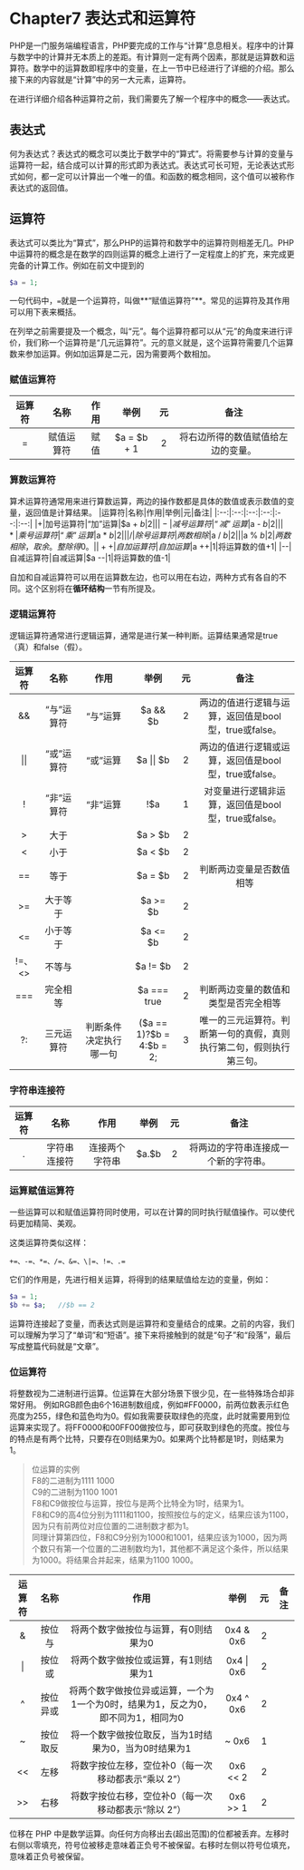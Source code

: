 # Chapter7 表达式和运算符
PHP是一门服务端编程语言，PHP要完成的工作与“计算”息息相关。程序中的计算与数学中的计算并无本质上的差距。有计算则一定有两个因素，那就是运算数和运算符。数学中的运算数即程序中的变量，在上一节中已经进行了详细的介绍。那么接下来的内容就是“计算”中的另一大元素，运算符。

在进行详细介绍各种运算符之前，我们需要先了解一个程序中的概念——表达式。
## 表达式
何为表达式？表达式的概念可以类比于数学中的“算式”。将需要参与计算的变量与运算符一起，结合成可以计算的形式即为表达式。表达式可长可短，无论表达式形式如何，都一定可以计算出一个唯一的值。和函数的概念相同，这个值可以被称作表达式的返回值。
## 运算符
表达式可以类比为“算式”，那么PHP的运算符和数学中的运算符则相差无几。PHP中运算符的概念是在数学的四则运算的概念上进行了一定程度上的扩充，来完成更完备的计算工作。例如在前文中提到的

```PHP
$a = 1;
```

一句代码中，`=`就是一个运算符，叫做**“赋值运算符”**。常见的运算符及其作用可以用下表来概括。

在列举之前需要提及一个概念，叫“元”。每个运算符都可以从“元”的角度来进行评价，我们称一个运算符是“几元运算符”。元的意义就是，这个运算符需要几个运算数来参加运算。例如加运算是二元，因为需要两个数相加。

### 赋值运算符
|运算符|名称|作用|举例|元|备注|
|:--:|:--:|:--:|:--:|:--:|:--:|
|=|赋值运算符|赋值|$a = $b + 1|2|将右边所得的数值赋值给左边的变量。|

### 算数运算符
算术运算符通常用来进行算数运算，两边的操作数都是具体的数值或表示数值的变量，返回值是计算结果。
|运算符|名称|作用|举例|元|备注|
|:--:|:--:|:--:|:--:|:--:|:--:|
|+|加号运算符|“加”运算|$a + $b|2||
|-|减号运算符|“减”运算|$a - $b|2||
|* |乘号运算符|“乘”运算|$a * $b|2||
|/|除号运算符|两数相除|$a / $b|2||
|%|取模运算符|求余运算|$a % $b|2|两数相除，取余。整除得0。|
|++|自加运算符|自加运算|$a ++|1|将运算数的值+1|
|--|自减运算符|自减运算|$a --|1|将运算数的值-1|

自加和自减运算符可以用在运算数左边，也可以用在右边，两种方式有各自的不同。这个区别将在**循环结构**一节有所提及。


### 逻辑运算符
逻辑运算符通常进行逻辑运算，通常是进行某一种判断。运算结果通常是true（真）和false（假）。

|运算符|名称|作用|举例|元|备注|
|:--:|:--:|:--:|:--:|:--:|:--:|
|&&|“与”运算符|“与”运算|$a && $b|2|两边的值进行逻辑与运算，返回值是bool型，true或false。|
|\|\||“或”运算符|“或”运算|$a \|\| $b|2|两边的值进行逻辑或运算，返回值是bool型，true或false。|
|!|“非”运算符|“非”运算|!$a|1|对变量进行逻辑非运算，返回值是bool型，true或false。|
|>|大于||$a > $b|2||
|<|小于||$a < $b|2||
|==|等于||$a = $b|2|判断两边变量是否数值相等|
|>=|大于等于||$a >= $b|2||
|<=|小于等于||$a <= $b|2||
|!=、<>|不等与||$a != $b|2||
|===|完全相等||$a === true|2|判断两边变量的数值和类型是否完全相等|
|?:|三元运算符|判断条件决定执行哪一句|(\$a == 1)?\$b = 4:$b = 2;|3|唯一的三元运算符。判断第一句的真假，真则执行第二句，假则执行第三句。|

### 字符串连接符
|运算符|名称|作用|举例|元|备注|
|:--:|:--:|:--:|:--:|:--:|:--:|
|.|字符串连接符|连接两个字符串|\$a.\$b|2|将两边的字符串连接成一个新的字符串。|

### 运算赋值运算符
一些运算可以和赋值运算符同时使用，可以在计算的同时执行赋值操作。可以使代码更加精简、美观。

这类运算符类似这样：

```
+=、-=、*=、/=、&=、\|=、!=、.=
```

它们的作用是，先进行相关运算，将得到的结果赋值给左边的变量，例如：

```php
$a = 1;
$b += $a;   //$b == 2
```

运算符连接起了变量，而表达式则是运算符和变量结合的成果。之前的内容，我们可以理解为学习了“单词”和“短语”。接下来将接触到的就是“句子”和“段落”，最后写成整篇代码就是“文章”。

### 位运算符
将整数视为二进制进行运算。位运算在大部分场景下很少见，在一些特殊场合却非常好用。
例如RGB颜色由6个16进制数组成，例如#FF0000，前两位数表示红色亮度为255，绿色和蓝色均为0。假如我需要获取绿色的亮度，此时就需要用到位运算来实现了。将FF0000和00FF00做按位与，即可获取到绿色的亮度。按位与的特点是有两个比特，只要存在0则结果为0。如果两个比特都是1时，则结果为1。

>位运算的实例  
F8的二进制为1111 1000  
C9的二进制为1100 1001  
F8和C9做按位与运算，按位与是两个比特全为1时，结果为1。  
F8和C9的高4位分别为1111和1100，按照按位与的定义，结果应该为1100，因为只有前两位对应位置的二进制数才都为1。  
同理计算第四位，F8和C9分别为1000和1001，结果应该为1000，因为两个数只有第一个位置的二进制数均为1，其他都不满足这个条件，所以结果为1000。将结果合并起来，结果为1100 1000。


|运算符|名称|作用|举例|元|备注|
|:--:|:--:|:--:|:--:|:--:|:--:|
|&|按位与|将两个数字做按位与运算，有0则结果为0|0x4 & 0x6|2||
|\||按位或|将两个数字做按位或运算，有1则结果为1|0x4 \| 0x6|2||
|^|按位异或|将两个数字做按位异或运算，一个为1一个为0时，结果为1，反之为0，即不同为1，相同为0|0x4 ^ 0x6|2||
|~|按位取反|将一个数字做按位取反，当为1时结果为0，当为0时结果为1|~ 0x6|1||
|<<|左移|将数字按位左移，空位补0（每一次移动都表示“乘以 2”）|0x6 << 2|2||
|\>\>|右移|将数字按位右移，空位补0（每一次移动都表示“除以 2”）|0x6 >> 1|2||

位移在 PHP 中是数学运算。向任何方向移出去(超出范围)的位都被丢弃。左移时右侧以零填充，符号位被移走意味着正负号不被保留。右移时左侧以符号位填充，意味着正负号被保留。
